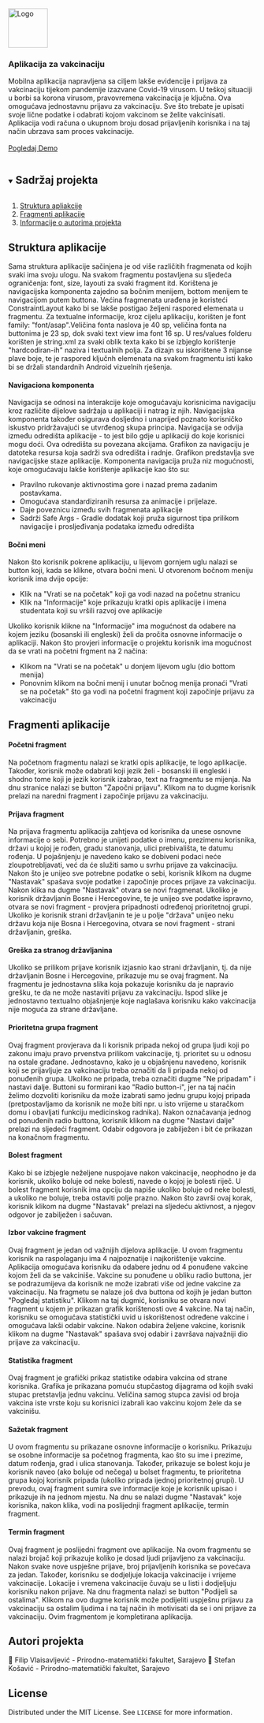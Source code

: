

<br />
<p >
  <a href="https://github.com/github_username/repo_name">
    <img src="https://i.imgur.com/Mx9CcVW.png" alt="Logo" width="80" height="80">
  </a> <h3 >Aplikacija za vakcinaciju</h3>

  <p >
    Mobilna aplikacija napravljena sa ciljem lakše evidencije i prijava za vakcinaciju tijekom pandemije izazvane Covid-19 virusom. U teškoj situaciji u borbi sa korona virusom, pravovremena vakcinacija je ključna. Ova omogućava jednostavnu prijavu za vakcinaciju. Sve što trebate je upisati svoje lične podatke i odabrati kojom vakcinom se želite vakcinisati. Aplikacija vodi računa o ukupnom broju dosad prijavljenih korisnika i na taj način ubrzava sam proces vakcinacije.
    <br />
    <br />
    <a href="#dodati_youtube_link">Pogledaj Demo</a>
  </p>
</p>



<!-- TABLE OF CONTENTS -->
<details open="open">
  <summary><h2 style="display: inline-block">Sadržaj projekta</h2></summary>
  <ol>
    <li><a href="#struktura-aplikacije">Struktura apliakcije</a></li>
    <li><a href="#fragmenti-aplikacije">Fragmenti aplikacije</a></li>
    <li><a href="#autori-projekta">Informacije o autorima projekta</a></li>
  </ol>
</details>


<!-- INFORMACIJE O PROJEKTU -->
## Struktura aplikacije
Sama struktura aplikacije sačinjena je od više različitih fragmenata od kojih svaki ima svoju ulogu. Na svakom fragmentu postavljena su sljedeća ograničenja: font, size, layouti za svaki fragment itd. Korištena je navigacijska komponenta zajedno sa bočnim menijem, bottom menijem te navigacijom putem buttona. Većina fragmenata urađena je koristeći ConstraintLayout kako bi se lakše postigao željeni raspored elemenata u fragmentu. Za textualne informacije, kroz cijelu aplikaciju, korišten je font family: "font/asap".Veličina fonta naslova je 40 sp, veličina fonta na buttonima je 23 sp, dok svaki text view ima font 16 sp. U res/values folderu korišten je string.xml za svaki oblik texta kako bi se izbjeglo korištenje "hardcodiran-ih" naziva i textualnih polja. Za dizajn su iskorištene 3 nijanse plave boje, te je raspored ključnh elemenata na svakom fragmentu isti kako bi se držali standardnih Android vizuelnih rješenja.

#### Navigaciona komponenta
Navigacija se odnosi na interakcije koje omogućavaju korisnicima navigaciju kroz različite dijelove sadržaja u aplikaciji i natrag iz njih. Navigacijska komponenta također osigurava dosljedno i unaprijed poznato korisničko iskustvo pridržavajući se utvrđenog skupa principa. Navigacija se odvija između odredišta aplikacije - to jest bilo gdje u aplikaciji do koje korisnici mogu doći. Ova odredišta su povezana akcijama. Grafikon za navigaciju je datoteka resursa koja sadrži sva odredišta i radnje. Grafikon predstavlja sve navigacijske staze aplikacije. Komponenta navigacija pruža niz mogućnosti, koje omogućavaju lakše korištenje aplikacije kao što su:
- Pravilno rukovanje aktivnostima gore i nazad prema zadanim postavkama.
- Omogućava standardiziranih resursa za animacije i prijelaze.
- Daje poveznicu između svih fragmenata aplikacije
- Sadrži Safe Args - Gradle dodatak koji pruža sigurnost tipa prilikom navigacije i prosljeđivanja podataka između odredišta

#### Bočni meni

Nakon što korisnik pokrene aplikaciju, u lijevom gornjem uglu nalazi se button koji, kada se klikne, otvara bočni meni.  U otvorenom bočnom meniju korisnik ima dvije opcije:

- Klik na "Vrati se na početak" koji ga vodi nazad na početnu stranicu
- Klik na "Informacije" koje prikazuju kratki opis aplikacije i imena studentata koji su vršili razvoj ove aplikacije 

Ukoliko korisnik klikne na "Informacije" ima mogućnost da odabere na kojem jeziku (bosanski ili engleski) želi da pročita osnovne informacije o aplikaciji.  Nakon što provjeri informacije o projektu korisnik ima mogućnost da se vrati na početni frgment na 2 načina:
- Klikom na "Vrati se na početak" u donjem lijevom uglu (dio bottom menija)
- Ponovnim klikom na bočni menij i unutar bočnog menija pronaći "Vrati se na početak" što ga vodi na početni fragment koji započinje prijavu za vakcinaciju

<!-- INFORMACIJE O PROJEKTU -->
## Fragmenti aplikacije
#### Početni fragment 
Na početnom fragmentu nalazi se kratki opis aplikacije, te logo aplikacije. Također, korisnik može odabrati koji jezik želi - bosanski ili engleski i shodno tome koji je jezik korisnik izabrao, text na fragmentu se mijenja.  Na dnu stranice nalazi se button "Započni prijavu". Klikom na to dugme korisnik prelazi na naredni fragment i započinje prijavu za vakcinaciju.

#### Prijava fragment
Na prijava fragmentu aplikacija zahtjeva od korisnika da unese osnovne informacije o sebi. Potrebno je unijeti podatke o imenu, prezimenu korisnika, državi u kojoj je rođen, gradu stanovanja, ulici prebivališta, te datumu rođenja. U pojašnjenju je navedeno kako se dobiveni podaci neće zloupotrebljavati, već da će služiti samo u svrhu prijave za vakcinaciju. Nakon što je unijeo sve potrebne podatke o sebi, korisnik klikom na dugme "Nastavak" spašava svoje podatke i započinje proces prijave za vakcinaciju. Nakon klika na dugme "Nastavak" otvara se novi fragmenat. Ukoliko je korisnik državljanin Bosne i Hercegovine, te je unijeo sve podatke ispravno, otvara se novi fragment - provjera pripadnosti određenoj prioritetnoj grupi. Ukoliko je korisnik strani državljanin te je u polje "država" unijeo neku državu koja nije Bosna i Hercegovina, otvara se novi fragment - strani državljanin, greška.

#### Greška za stranog državljanina
Ukoliko se prilikom prijave korisnik izjasnio kao strani državljanin, tj. da nije državljanin Bosne i Hercegovine, prikazuje mu se ovaj fragment. Na fragmentu je jednostavna slika koja pokazuje korisniku da je napravio grešku, te da ne može nastaviti prijavu za vakcinaciju. Ispod slike je jednostavno textualno objašnjenje koje naglašava korisniku kako vakcinacija nije moguća za strane državljane.

#### Prioritetna grupa fragment

Ovaj fragment provjerava da li korisnik pripada nekoj od grupa ljudi koji po zakonu imaju pravo prvenstva prilikom vakcinacije, tj. prioritet su u odnosu na ostale građane. Jednostavno, kako je u objašnjenu navedeno, korisnik koji se prijavljuje za vakcinaciju treba označiti da li pripada nekoj od ponuđenih grupa. Ukoliko ne pripada, treba označiti dugme "Ne pripadam" i nastavi dalje. Buttoni su formirani kao "Radio button-i", jer na taj način želimo dozvoliti korisniku da može izabrati samo jednu grupu kojoj pripada (pretpostavljamo da korisnik ne može biti npr. u isto vrijeme u staračkom domu i obavljati funkciju medicinskog radnika). Nakon označavanja jednog od ponuđenih radio buttona, korisnik klikom na dugme "Nastavi dalje" prelazi na sljedeći fragment. Odabir odgovora je zabilježen i bit će prikazan na konačnom fragmentu.

#### Bolest fragment

Kako bi se izbjegle neželjene nuspojave nakon vakcinacije, neophodno je da korisnik, ukoliko boluje od neke bolesti, navede o kojoj je bolesti riječ. U bolest fragment korisnik ima opciju da napiše ukoliko boluje od neke bolesti, a ukoliko ne boluje, treba ostaviti polje prazno. Nakon što završi ovaj korak, korisnik klikom na dugme "Nastavak" prelazi na sljedeću aktivnost, a njegov odgovor je zabilježen i sačuvan.

#### Izbor vakcine fragment

Ovaj fragment je jedan od važnijih dijelova aplikacije. U ovom fragmentu korisnik na raspolaganju ima 4 najpoznatije i najkorištenije vakcine. Aplikacija omogućava korisniku da odabere jednu od 4 ponuđene vakcine kojom želi da se vakciniše. Vakcine su ponuđene u obliku radio buttona, jer se podrazumijeva da korisnik ne može izabrati više od jedne vakcine za vakcinaciju. Na fragmetu se nalaze još dva buttona od kojih je jedan button "Pogledaj statistiku". Klikom na taj dugmić, korisniku se otvara novi fragment u kojem je prikazan grafik korištenosti ove 4 vakcine. Na taj način, korisniku se omogućava statistički uvid u iskorištenost određene vakcine i omogućava lakši odabir vakcine. Nakon odabira željene vakcine, korisnik klikom na dugme "Nastavak" spašava svoj odabir i završava najvažniji dio prijave za vakcinaciju.

#### Statistika fragment

Ovaj fragment je grafički prikaz statistike odabira vakcina od strane korisnika. Grafika je prikazana pomuću stupčastog dijagrama od kojih svaki stupac pretstavlja jednu vakcinu. Veličina samog stupca zavisi od broja vakcina iste vrste koju su korisnici izabrali kao vakcinu kojom žele da se vakcinišu.

#### Sažetak fragment
U ovom fragmentu su prikazane osnovne informacije o korisniku. Prikazuju se osobne informacije sa početnog fragmenta, kao što su ime i prezime, datum rođenja, grad i ulica stanovanja. Također, prikazuje se bolest koju je korisnik naveo (ako boluje od nečega) u bolset fragmentu, te prioritetna grupa kojoj korisnik pripada (ukoliko pripada ijednoj prioritetnoj grupi). U prevodu, ovaj fragment sumira sve informacije koje je korisnik upisao i prikazuje ih na jednom mjestu. Na dnu se nalazi dugme "Nastavak" koje korisnika, nakon klika, vodi na poslijednji fragment aplikacije, termin fragment.

#### Termin fragment

Ovaj fragment je poslijedni fragment ove aplikacije. Na ovom fragmentu se nalazi brojač koji prikazuje koliko je dosad ljudi prijavljeno za vakcinaciju. Nakon svake nove uspješne prijave, broj prijavljenih korisnika se povećava za jedan. Također, korisniku se dodjeljuje lokacija vakcinacije i vrijeme vakcinacije. Lokacije i vremena vakcinacije čuvaju se u listi i dodjeljuju korisniku nakon prijave. Na dnu fragmenta nalazi se button "Podijeli sa ostalima". Klikom na ovo dugme korisnik može podijeliti uspješnu prijavu za vakcinaciju sa ostalim ljudima i na taj način ih motivisati da se i oni prijave za vakcinaciju. Ovim fragmentom je kompletirana aplikacija.

## Autori projekta

:man: Filip Vlaisavljević  - Prirodno-matematički fakultet, Sarajevo 
:man: Stefan Košavić - Prirodno-matematički fakultet, Sarajevo




<!-- LICENSA -->
## License

Distributed under the MIT License. See `LICENSE` for more information.


